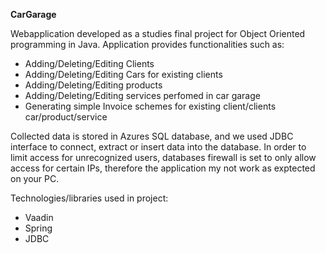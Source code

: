 **CarGarage**

Webapplication developed as a studies final project for Object Oriented programming in Java.
Application provides functionalities such as:

- Adding/Deleting/Editing Clients
- Adding/Deleting/Editing Cars for existing clients
- Adding/Deleting/Editing products
- Adding/Deleting/Editing services perfomed in car garage
- Generating simple Invoice schemes for existing client/clients car/product/service

Collected data is stored in Azures SQL database, and we used JDBC interface to connect, extract or insert data into the database. 
In order to limit access for unrecognized users, databases firewall is set to only allow access for certain IPs, therefore the application my not work as exptected on your PC.


Technologies/libraries used in project:

- Vaadin
- Spring 
- JDBC
